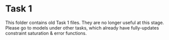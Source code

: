 # Task 1

This folder contains old Task 1 files. They are no longer useful at this stage. Please go to models under other tasks, which already have fully-updates constraint saturation & error functions.

